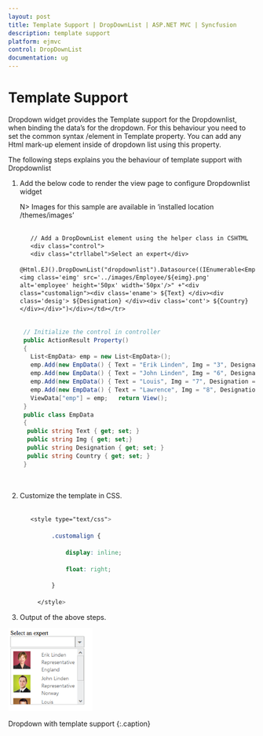 ```yaml
---
layout: post
title: Template Support | DropDownList | ASP.NET MVC | Syncfusion
description: template support
platform: ejmvc
control: DropDownList
documentation: ug
---
```


# Template Support

Dropdown widget provides the Template support for the Dropdownlist, when binding the data’s for the dropdown. For this behaviour you need to set the common syntax /element in Template property. You can add any Html mark-up element inside of dropdown list using this property.

The following steps explains you the behaviour of template support with Dropdownlist

1. Add the below code to render the view page to configure Dropdownlist widget


   N> Images for this sample are available in ‘installed location /themes/images’ 

   ~~~ cshtml

	  // Add a DropDownList element using the helper class in CSHTML
	  <div class="control">
	  <div class="ctrllabel">Select an expert</div>
	  @Html.EJ().DropDownList("dropdownlist").Datasource((IEnumerable<EmpData>)ViewData["emp"]).Width("200px").Template("<img class='eimg' src='../images/Employee/${eimg}.png' alt='employee' height='50px' width='50px'/>" +"<div class="customalign"><div class='ename'> ${Text} </div><div class='desig'> ${Designation} </div><div class='cont'> ${Country} </div></div>")</div></td></tr>

   ~~~
   
   
   ~~~ csharp
   
	// Initialize the control in controller
	public ActionResult Property()
	{
	  List<EmpData> emp = new List<EmpData>();
	  emp.Add(new EmpData() { Text = "Erik Linden", Img = "3", Designation = "Representative", Country = "England" });
	  emp.Add(new EmpData() { Text = "John Linden", Img = "6", Designation = "Representative", Country = "Norway" });
	  emp.Add(new EmpData() { Text = "Louis", Img = "7", Designation = "Representative", Country = "Australia" });
	  emp.Add(new EmpData() { Text = "Lawrence", Img = "8", Designation = "Representative", Country = "India" });
	  ViewData["emp"] = emp;   return View();
	}
	public class EmpData
	{ 
	 public string Text { get; set; } 
	 public string Img { get; set;}
	 public string Designation { get; set; }
	 public string Country { get; set; }
	}

		 
   ~~~
   



2. Customize the template in CSS. 


   ~~~ css

	  <style type="text/css">

			.customalign {

				display: inline;

				float: right;

			}

		</style>

   ~~~
   

3. Output of the above steps.


![](Template-Support_images/Template-Support_img2.png)


Dropdown with template support
{:.caption} 

